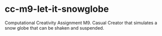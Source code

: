 # cc-m9-let-it-snowglobe
Computational Creativity Assignment M9. Casual Creator that simulates a snow globe that can be shaken and suspended.
